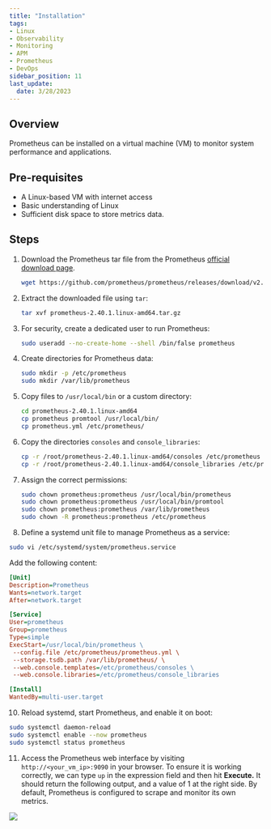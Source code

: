 ```yaml
---
title: "Installation"
tags: 
- Linux
- Observability
- Monitoring 
- APM
- Prometheus
- DevOps
sidebar_position: 11
last_update:
  date: 3/28/2023
---
```


## Overview

Prometheus can be installed on a virtual machine (VM) to monitor system performance and applications.

## Pre-requisites  

- A Linux-based VM with internet access
- Basic understanding of Linux
- Sufficient disk space to store metrics data.  

## Steps  

1. Download the Prometheus tar file from the Prometheus [official download page](https://prometheus.io/download/).

   ```bash
   wget https://github.com/prometheus/prometheus/releases/download/v2.40.1/prometheus-2.40.1.linux-amd64.tar.gz
   ```  

3. Extract the downloaded file using `tar`:  

   ```bash
   tar xvf prometheus-2.40.1.linux-amd64.tar.gz
   ```  

4. For security, create a dedicated user to run Prometheus:  

   ```bash
   sudo useradd --no-create-home --shell /bin/false prometheus
   ```  

5. Create directories for Prometheus data:

    ```bash
    sudo mkdir -p /etc/prometheus
    sudo mkdir /var/lib/prometheus 
    ```

6. Copy files to `/usr/local/bin` or a custom directory:  

   ```bash
   cd prometheus-2.40.1.linux-amd64
   cp prometheus promtool /usr/local/bin/
   cp prometheus.yml /etc/prometheus/
   ```  

7. Copy the directories `consoles` and `console_libraries`:

    ```bash
    cp -r /root/prometheus-2.40.1.linux-amd64/consoles /etc/prometheus
    cp -r /root/prometheus-2.40.1.linux-amd64/console_libraries /etc/prometheus 
    ```

8. Assign the correct permissions:  
   
   ```bash
   sudo chown prometheus:prometheus /usr/local/bin/prometheus
   sudo chown prometheus:prometheus /usr/local/bin/promtool
   sudo chown prometheus:prometheus /var/lib/prometheus
   sudo chown -R prometheus:prometheus /etc/prometheus
   ```  

9.  Define a systemd unit file to manage Prometheus as a service:  
   
   ```bash
   sudo vi /etc/systemd/system/prometheus.service
   ```  
   
   Add the following content:  
   
   ```ini
   [Unit]
   Description=Prometheus 
   Wants=network.target
   After=network.target

   [Service]
   User=prometheus
   Group=prometheus
   Type=simple
   ExecStart=/usr/local/bin/prometheus \
    --config.file /etc/prometheus/prometheus.yml \
    --storage.tsdb.path /var/lib/prometheus/ \
    --web.console.templates=/etc/prometheus/consoles \
    --web.console.libraries=/etc/prometheus/console_libraries

   [Install]
   WantedBy=multi-user.target
   ```  

10. Reload systemd, start Prometheus, and enable it on boot:  

   ```bash
   sudo systemctl daemon-reload
   sudo systemctl enable --now prometheus
   sudo systemctl status prometheus
   ```  

11. Access the Prometheus web interface by visiting `http://<your_vm_ip>:9090` in your browser. To ensure it is working correctly, we can type `up` in the expression field and then hit **Execute.** It should return the following output, and a value of 1 at the right side. By default, Prometheus is configured to scrape and monitor its own metrics.

![](/img/docs/12102024-observability-prometheus-working-now-up-1.png)
